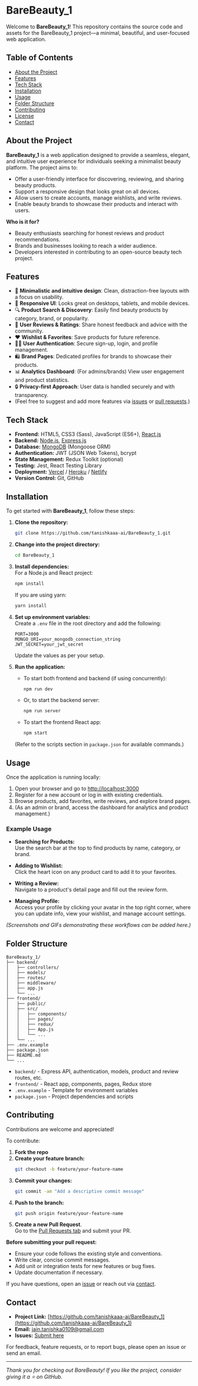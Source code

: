# BareBeauty_1

Welcome to **BareBeauty_1**! This repository contains the source code and assets for the BareBeauty_1 project—a minimal, beautiful, and user-focused web application.

## Table of Contents

- [About the Project](#about-the-project)
- [Features](#features)
- [Tech Stack](#tech-stack)
- [Installation](#installation)
- [Usage](#usage)
- [Folder Structure](#folder-structure)
- [Contributing](#contributing)
- [License](#license)
- [Contact](#contact)

## About the Project

**BareBeauty_1** is a web application designed to provide a seamless, elegant, and intuitive user experience for individuals seeking a minimalist beauty platform. The project aims to:

- Offer a user-friendly interface for discovering, reviewing, and sharing beauty products.
- Support a responsive design that looks great on all devices.
- Allow users to create accounts, manage wishlists, and write reviews.
- Enable beauty brands to showcase their products and interact with users.

**Who is it for?**  
- Beauty enthusiasts searching for honest reviews and product recommendations.
- Brands and businesses looking to reach a wider audience.
- Developers interested in contributing to an open-source beauty tech project.

## Features

- 🌸 **Minimalistic and intuitive design**: Clean, distraction-free layouts with a focus on usability.
- 🌈 **Responsive UI**: Looks great on desktops, tablets, and mobile devices.
- 🔍 **Product Search & Discovery**: Easily find beauty products by category, brand, or popularity.
- 📝 **User Reviews & Ratings**: Share honest feedback and advice with the community.
- ❤️ **Wishlist & Favorites**: Save products for future reference.
- 👩‍💻 **User Authentication**: Secure sign-up, login, and profile management.
- 🛍️ **Brand Pages**: Dedicated profiles for brands to showcase their products.
- 📊 **Analytics Dashboard**: (For admins/brands) View user engagement and product statistics.
- 🔒 **Privacy-first Approach**: User data is handled securely and with transparency.
- (Feel free to suggest and add more features via [issues](https://github.com/tanishkaaa-ai/BareBeauty_1/issues) or [pull requests](#contributing).)

## Tech Stack

- **Frontend:** HTML5, CSS3 (Sass), JavaScript (ES6+), [React.js](https://reactjs.org/)  
- **Backend:** [Node.js](https://nodejs.org/), [Express.js](https://expressjs.com/)
- **Database:** [MongoDB](https://www.mongodb.com/) (Mongoose ORM)
- **Authentication:** JWT (JSON Web Tokens), bcrypt
- **State Management:** Redux Toolkit (optional)
- **Testing:** Jest, React Testing Library
- **Deployment:** [Vercel](https://vercel.com/) / [Heroku](https://www.heroku.com/) / [Netlify](https://www.netlify.com/)
- **Version Control:** Git, GitHub

## Installation

To get started with **BareBeauty_1**, follow these steps:

1. **Clone the repository:**
   ```sh
   git clone https://github.com/tanishkaaa-ai/BareBeauty_1.git
   ```

2. **Change into the project directory:**
   ```sh
   cd BareBeauty_1
   ```

3. **Install dependencies:**  
   For a Node.js and React project:
   ```sh
   npm install
   ```
   If you are using yarn:
   ```sh
   yarn install
   ```

4. **Set up environment variables:**  
   Create a `.env` file in the root directory and add the following:
   ```env
   PORT=3000
   MONGO_URI=your_mongodb_connection_string
   JWT_SECRET=your_jwt_secret
   ```
   Update the values as per your setup.

5. **Run the application:**
   - To start both frontend and backend (if using concurrently):
     ```sh
     npm run dev
     ```
   - Or, to start the backend server:
     ```sh
     npm run server
     ```
   - To start the frontend React app:
     ```sh
     npm start
     ```
   (Refer to the scripts section in `package.json` for available commands.)

## Usage

Once the application is running locally:

1. Open your browser and go to [http://localhost:3000](http://localhost:3000)
2. Register for a new account or log in with existing credentials.
3. Browse products, add favorites, write reviews, and explore brand pages.
4. (As an admin or brand, access the dashboard for analytics and product management.)

### Example Usage

- **Searching for Products:**  
  Use the search bar at the top to find products by name, category, or brand.

- **Adding to Wishlist:**  
  Click the heart icon on any product card to add it to your favorites.

- **Writing a Review:**  
  Navigate to a product's detail page and fill out the review form.

- **Managing Profile:**  
  Access your profile by clicking your avatar in the top right corner, where you can update info, view your wishlist, and manage account settings.

*(Screenshots and GIFs demonstrating these workflows can be added here.)*

## Folder Structure

```
BareBeauty_1/
├── backend/
│   ├── controllers/
│   ├── models/
│   ├── routes/
│   ├── middleware/
│   ├── app.js
│   └── ...
├── frontend/
│   ├── public/
│   ├── src/
│   │   ├── components/
│   │   ├── pages/
│   │   ├── redux/
│   │   ├── App.js
│   │   └── ...
│   └── ...
├── .env.example
├── package.json
├── README.md
└── ...
```

- `backend/` - Express API, authentication, models, product and review routes, etc.
- `frontend/` - React app, components, pages, Redux store
- `.env.example` - Template for environment variables
- `package.json` - Project dependencies and scripts

## Contributing

Contributions are welcome and appreciated!

To contribute:

1. **Fork the repo**
2. **Create your feature branch:**  
   ```sh
   git checkout -b feature/your-feature-name
   ```
3. **Commit your changes:**  
   ```sh
   git commit -am "Add a descriptive commit message"
   ```
4. **Push to the branch:**  
   ```sh
   git push origin feature/your-feature-name
   ```
5. **Create a new Pull Request**.  
   Go to the [Pull Requests tab](https://github.com/tanishkaaa-ai/BareBeauty_1/pulls) and submit your PR.

**Before submitting your pull request:**
- Ensure your code follows the existing style and conventions.
- Write clear, concise commit messages.
- Add unit or integration tests for new features or bug fixes.
- Update documentation if necessary.

If you have questions, open an [issue](https://github.com/tanishkaaa-ai/BareBeauty_1/issues) or reach out via [contact](#contact).


## Contact

- **Project Link:** [https://github.com/tanishkaaa-ai/BareBeauty_1](https://github.com/tanishkaaa-ai/BareBeauty_1)
- **Email:** [jain.tanishka0109@gmail.com](mailto:jain.tanishka0109@gmail.com)
- **Issues:** [Submit here](https://github.com/tanishkaaa-ai/BareBeauty_1/issues)

For feedback, feature requests, or to report bugs, please open an issue or send an email.

---

*Thank you for checking out BareBeauty! If you like the project, consider giving it a ⭐ on GitHub.*


